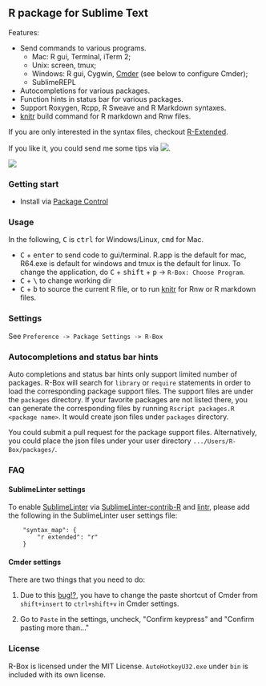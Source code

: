 R package for Sublime Text
------------

Features:

  - Send commands to various programs. 
    - Mac: R gui, Terminal, iTerm 2; 
    - Unix: screen, tmux; 
    - Windows: R gui, Cygwin, [Cmder](http://bliker.github.io/cmder/) (see below to configure Cmder); 
    - SublimeREPL
  - Autocompletions for various packages.
  - Function hints in status bar for various packages.
  - Support Roxygen, Rcpp, R Sweave and R Markdown syntaxes. 
  - [knitr](https://github.com/yihui/knitr) build command for R markdown and Rnw files.

If you are only interested in the syntax files, checkout [R-Extended](https://github.com/randy3k/R-Extended).

If you like it, you could send me some tips via [![](http://img.shields.io/gratipay/randy3k.svg)](https://gratipay.com/randy3k/).

![](https://raw.githubusercontent.com/randy3k/R-Box/screenshots/terminal.png)

### Getting start


- Install via [Package Control](https://sublime.wbond.net)



### Usage

In the following, <kbd>C</kbd> is <kbd>ctrl</kbd> for Windows/Linux, <kbd>cmd</kbd> for Mac.

- <kbd>C</kbd> + <kbd>enter</kbd> to send code to gui/terminal. R.app is the default for mac, R64.exe is default for windows and tmux is the default for linux. To change the application, do <kbd>C</kbd> + <kbd>shift</kbd> + <kbd>p</kbd> -> `R-Box: Choose Program`.
- <kbd>C</kbd> + <kbd>\\</kbd> to change working dir
- <kbd>C</kbd> + <kbd>b</kbd> to source the current R file, or to run [knitr](https://github.com/yihui/knitr) for Rnw or R markdown files.


### Settings

See `Preference -> Package Settings -> R-Box`


### Autocompletions and status bar hints

Auto completions and status bar hints only support limited number of packages. R-Box will search for `library` or `require` statements in order to load the corresponding package support files. The support files are under the `packages` directory.  If your favorite packages are not listed there, you can generate the corresponding files by running `Rscript packages.R <package name>`. It would create json files under `packages` directory. 

You could submit a pull request for the package support files. Alternatively, you could place the json files under your user directory `.../Users/R-Box/packages/`.

### FAQ

#### SublimeLinter settings

To enable [SublimeLinter](http://www.sublimelinter.com/) via [SublimeLinter-contrib-R](https://github.com/jimhester/SublimeLinter-contrib-R) and  [lintr](https://github.com/jimhester/lintr), please add the following in the SublimeLinter user settings file:

```
    "syntax_map": {
        "r extended": "r"
    }
```

#### Cmder settings

There are two things that you need to do:

1. Due to this [bug!?](http://www.autohotkey.com/board/topic/92360-controlsend-messes-up-modifiers/), you have to change the paste shortcut of Cmder from `shift+insert` to `ctrl+shift+v` in Cmder settings.

2. Go to `Paste` in the settings, uncheck, "Confirm <enter> keypress" and "Confirm pasting more than..."


### License

R-Box is licensed under the MIT License. `AutoHotkeyU32.exe` under `bin` is included with its own license.
